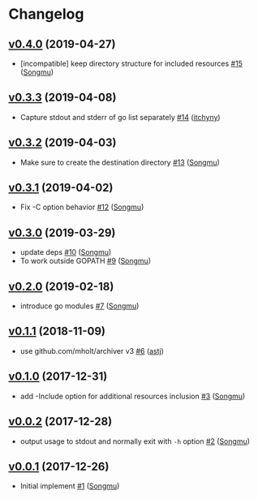 # Changelog

## [v0.4.0](https://github.com/Songmu/goxz/compare/v0.3.3...v0.4.0) (2019-04-27)

* [incompatible] keep directory structure for included resources [#15](https://github.com/Songmu/goxz/pull/15) ([Songmu](https://github.com/Songmu))

## [v0.3.3](https://github.com/Songmu/goxz/compare/v0.3.2...v0.3.3) (2019-04-08)

* Capture stdout and stderr of go list separately [#14](https://github.com/Songmu/goxz/pull/14) ([itchyny](https://github.com/itchyny))

## [v0.3.2](https://github.com/Songmu/goxz/compare/v0.3.1...v0.3.2) (2019-04-03)

* Make sure to create the destination directory [#13](https://github.com/Songmu/goxz/pull/13) ([Songmu](https://github.com/Songmu))

## [v0.3.1](https://github.com/Songmu/goxz/compare/v0.3.0...v0.3.1) (2019-04-02)

* Fix -C option behavior [#12](https://github.com/Songmu/goxz/pull/12) ([Songmu](https://github.com/Songmu))

## [v0.3.0](https://github.com/Songmu/goxz/compare/v0.2.0...v0.3.0) (2019-03-29)

* update deps [#10](https://github.com/Songmu/goxz/pull/10) ([Songmu](https://github.com/Songmu))
* To work outside GOPATH [#9](https://github.com/Songmu/goxz/pull/9) ([Songmu](https://github.com/Songmu))

## [v0.2.0](https://github.com/Songmu/goxz/compare/v0.1.1...v0.2.0) (2019-02-18)

* introduce go modules [#7](https://github.com/Songmu/goxz/pull/7) ([Songmu](https://github.com/Songmu))

## [v0.1.1](https://github.com/Songmu/goxz/compare/v0.1.0...v0.1.1) (2018-11-09)

* use github.com/mholt/archiver v3 [#6](https://github.com/Songmu/goxz/pull/6) ([astj](https://github.com/astj))

## [v0.1.0](https://github.com/Songmu/goxz/compare/v0.0.2...v0.1.0) (2017-12-31)

* add -Include option for additional resources inclusion [#3](https://github.com/Songmu/goxz/pull/3) ([Songmu](https://github.com/Songmu))

## [v0.0.2](https://github.com/Songmu/goxz/compare/v0.0.1...v0.0.2) (2017-12-28)

* output usage to stdout and normally exit with `-h` option [#2](https://github.com/Songmu/goxz/pull/2) ([Songmu](https://github.com/Songmu))

## [v0.0.1](https://github.com/Songmu/goxz/compare/3fde63a0...v0.0.1) (2017-12-26)

* Initial implement [#1](https://github.com/Songmu/goxz/pull/1) ([Songmu](https://github.com/Songmu))
